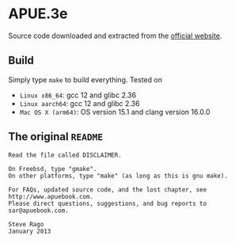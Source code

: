 # APUE.3e

Source code downloaded and extracted from the [official website](http://www.apuebook.com/code3e.html).

## Build

Simply type `make` to build everything. Tested on
- `Linux x86_64`: gcc 12 and glibc 2.36
- `Linux aarch64`: gcc 12 and glibc 2.36
- `Mac OS X (arm64)`: OS version 15.1 and clang version 16.0.0

## The original `README`

```
Read the file called DISCLAIMER.

On Freebsd, type "gmake".
On other platforms, type "make" (as long as this is gnu make).

For FAQs, updated source code, and the lost chapter, see http://www.apuebook.com.
Please direct questions, suggestions, and bug reports to sar@apuebook.com.

Steve Rago
January 2013
```
